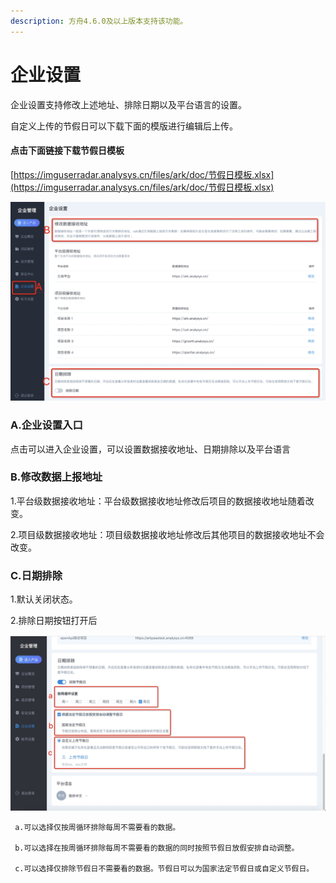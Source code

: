 ```yaml
---
description: 方舟4.6.0及以上版本支持该功能。
---
```


# 企业设置

企业设置支持修改上述地址、排除日期以及平台语言的设置。

自定义上传的节假日可以下载下面的模版进行编辑后上传。

#### 点击下面链接下载节假日模板

[https://imguserradar.analysys.cn/files/ark/doc/节假日模板.xlsx](https://imguserradar.analysys.cn/files/ark/doc/节假日模板.xlsx)

![](../../.gitbook/assets/image%20%2848%29.png)

### A.企业设置入口

点击可以进入企业设置，可以设置数据接收地址、日期排除以及平台语言

### B.修改数据上报地址

1.平台级数据接收地址：平台级数据接收地址修改后项目的数据接收地址随着改变。

2.项目级数据接收地址：项目级数据接收地址修改后其他项目的数据接收地址不会改变。

### C.日期排除

1.默认关闭状态。

2.排除日期按钮打开后

![](../../.gitbook/assets/image%20%2850%29.png)

     a.可以选择仅按周循环排除每周不需要看的数据。

     b.可以选择在按周循环排除每周不需要看的数据的同时按照节假日放假安排自动调整。

     c.可以选择仅排除节假日不需要看的数据。节假日可以为国家法定节假日或自定义节假日。


